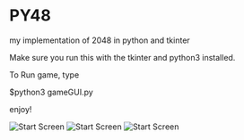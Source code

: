 # PY48
my implementation of 2048 in python and tkinter

Make sure you run this with the tkinter and python3 installed.

To Run game, type

$python3 gameGUI.py

enjoy!

![Start Screen](https://raw.github.com/HSQ8/PY48/master/start.PNG)
![Start Screen](https://raw.github.com/HSQ8/PY48/master/ingame.PNG)
![Start Screen](https://raw.github.com/HSQ8/PY48/master/over.PNG)
